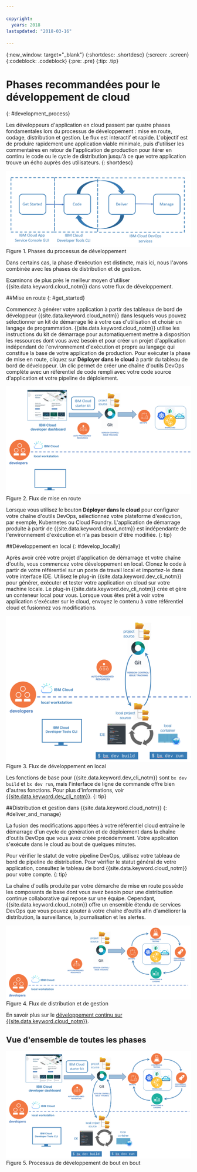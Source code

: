 ```yaml
---

copyright:
  years: 2018
lastupdated: "2018-03-16"

---
```

{:new_window: target="_blank"}
{:shortdesc: .shortdesc}
{:screen: .screen}
{:codeblock: .codeblock}
{:pre: .pre}
{:tip: .tip}

# Phases recommandées pour le développement de cloud
{: #development_process}

Les développeurs d'application en cloud passent par quatre phases fondamentales lors du processus de développement : mise en route, codage, distribution et gestion. Le flux est interactif et rapide. L'objectif est de produire rapidement une application viable minimale, puis d'utiliser les commentaires en retour de l'application de production pour itérer en continu le code ou le cycle de distribution jusqu'à ce que votre application trouve un écho auprès des utilisateurs.
{: shortdesc}

![Flux de développement](images/dev_flow_overview.png "Flux de développement") Figure 1. Phases du processus de développement

Dans certains cas, la phase d'exécution est distincte, mais ici, nous l'avons combinée avec les phases de distribution et de gestion.

Examinons de plus près le meilleur moyen d'utiliser {{site.data.keyword.cloud_notm}} dans votre flux de développement.

##Mise en route
{: #get_started}

Commencez à générer votre application à partir des tableaux de bord de développeur {{site.data.keyword.cloud_notm}} dans lesquels vous pouvez sélectionner un kit de démarrage lié à votre cas d'utilisation et choisir un langage de programmation. {{site.data.keyword.cloud_notm}} utilise les instructions du kit de démarrage pour automatiquement mettre à disposition les ressources dont vous avez besoin et pour créer un projet d'application indépendant de l'environnement d'exécution et propre au langage qui constitue la base de votre application de production. Pour exécuter la phase de mise en route, cliquez sur **Déployer dans le cloud** à partir du tableau de bord de développeur. Un clic permet de créer une chaîne d'outils DevOps complète avec un référentiel de code rempli avec votre code source d'application et votre pipeline de déploiement.

![Mise en route](images/dev_get_started.png "Mise en route") Figure 2. Flux de mise en route

Lorsque vous utilisez le bouton **Déployer dans le cloud** pour configurer votre chaîne d'outils DevOps, sélectionnez votre plateforme d'exécution, par exemple, Kubernetes ou Cloud Foundry. L'application de démarrage produite à partir de {{site.data.keyword.cloud_notm}} est indépendante de l'environnement d'exécution et n'a pas besoin d'être modifiée.
{: tip}

##Développement en local
{: #develop_locally}

Après avoir créé votre projet d'application de démarrage et votre chaîne d'outils, vous commencez votre développement en local. Clonez le code à partir de votre référentiel sur un poste de travail local et importez-le dans votre interface IDE. Utilisez le plug-in {{site.data.keyword.dev_cli_notm}} pour générer, exécuter et tester votre application en cloud sur votre machine locale. Le plug-in {{site.data.keyword.dev_cli_notm}} crée et gère un conteneur local pour vous. Lorsque vous êtes prêt à voir votre application s'exécuter sur le cloud, envoyez le contenu à votre référentiel cloud et fusionnez vos modifications.

![Développement en local](images/dev_code_locally.png "Développement en local") Figure 3. Flux de développement en local

Les fonctions de base pour {{site.data.keyword.dev_cli_notm}} sont `bx dev build` et `bx dev run`, mais l'interface de ligne de commande offre bien d'autres fonctions. Pour plus d'informations, voir [{{site.data.keyword.dev_cli_notm}}](../cli/idt/index.html).
{: tip}

##Distribution et gestion dans {{site.data.keyword.cloud_notm}}
{: #deliver_and_manage}

La fusion des modifications apportées à votre référentiel cloud entraîne le démarrage d'un cycle de génération et de déploiement dans la chaîne d'outils DevOps que vous avez créée précédemment. Votre application s'exécute dans le cloud au bout de quelques minutes.

Pour vérifier le statut de votre pipeline DevOps, utilisez votre tableau de bord de pipeline de distribution. Pour vérifier le statut général de votre application, consultez le tableau de bord {{site.data.keyword.cloud_notm}} pour votre compte.
{: tip}

La chaîne d'outils produite par votre démarche de mise en route possède les composants de base dont vous avez besoin pour une distribution continue collaborative qui repose sur une équipe. Cependant, {{site.data.keyword.cloud_notm}} offre un ensemble étendu de services DevOps que vous pouvez ajouter à votre chaîne d'outils afin d'améliorer la distribution, la surveillance, la journalisation et les alertes.

![Distribution et gestion](images/dev_deliver_and_manage.png "Distribution et gestion") Figure 4. Flux de distribution et de gestion

En savoir plus sur le [développement continu sur {{site.data.keyword.cloud_notm}}](../services/ContinuousDelivery/index.html#cd_getting_started).

## Vue d'ensemble de toutes les phases

![Détails du processus](images/dev_process_detail.png "Détails du processus") Figure 5. Processus de développement de bout en bout
